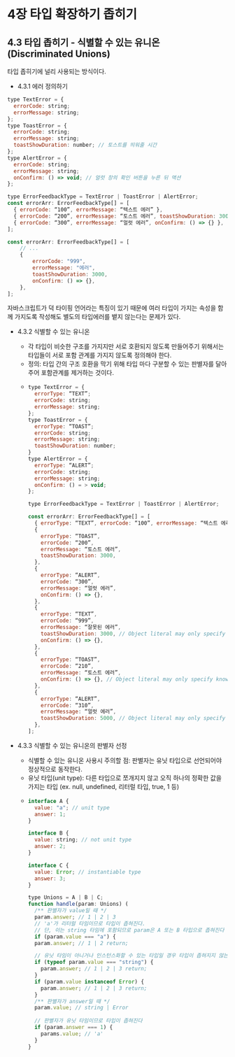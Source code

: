 # 4장 타입 확장하기 좁히기

## 4.3 타입 좁히기 - 식별할 수 있는 유니온 (Discriminated Unions)
타입 좁히기에 널리 사용되는 방식이다.

- 4.3.1 에러 정의하기
```jsx
type TextError = {
  errorCode: string;
  errorMessage: string;
};
type ToastError = {
  errorCode: string;
  errorMessage: string;
  toastShowDuration: number; // 토스트를 띄워줄 시간
};
type AlertError = {
  errorCode: string;
  errorMessage: string;
  onConfirm: () => void; // 얼럿 창의 확인 버튼을 누른 뒤 액션
};

type ErrorFeedbackType = TextError | ToastError | AlertError;
const errorArr: ErrorFeedbackType[] = [
  { errorCode: “100”, errorMessage: “텍스트 에러” },
  { errorCode: “200”, errorMessage: “토스트 에러”, toastShowDuration: 3000 },
  { errorCode: “300”, errorMessage: “얼럿 에러”, onConfirm: () => {} },
];

const errorArr: ErrorFeedbackType[] = [
  	// ...
  	{
    	errorCode: "999",
    	errorMessage: "에러",
    	toastShowDuration: 3000,
    	onConfirm: () => {},
  	},
];
```
자바스크립트가 덕 타이핑 언어라는 특징이 있기 때문에 여러 타입이 가지는 속성을 함께 가지도록 작성해도 별도의 타입에러를 뱉지 않는다는 문제가 있다.

- 4.3.2 식별할 수 있는 유니온
  - 각 타입이 비슷한 구조를 가지지만 서로 호환되지 않도록 만들어주기 위해서는 타입들이 서로 포함 관계를 가지지 않도록 정의해야 한다.
  - 정의: 타입 간의 구조 호환을 막기 위해 타입 마다 구분할 수 있는 판별자를 달아주어 포함관계를 제거하는 것이다.
  - ```jsx
    type TextError = {
      errorType: “TEXT”;
      errorCode: string;
      errorMessage: string;
    };
    type ToastError = {
      errorType: “TOAST”;
      errorCode: string;
      errorMessage: string;
      toastShowDuration: number;
    }
    type AlertError = {
      errorType: “ALERT”;
      errorCode: string;
      errorMessage: string;
      onConfirm: () = > void;
    };

    type ErrorFeedbackType = TextError | ToastError | AlertError;

    const errorArr: ErrorFeedbackType[] = [
      { errorType: “TEXT”, errorCode: “100”, errorMessage: “텍스트 에러” },
      {
        errorType: “TOAST”,
        errorCode: “200”,
        errorMessage: “토스트 에러”,
        toastShowDuration: 3000,
      },
      {
        errorType: “ALERT”,
        errorCode: “300”,
        errorMessage: “얼럿 에러”,
        onConfirm: () => {},
      },
      {
        errorType: “TEXT”,
        errorCode: “999”,
        errorMessage: “잘못된 에러”,
        toastShowDuration: 3000, // Object literal may only specify known properties, and ‘toastShowDuration’ does not exist in type ‘TextError’
        onConfirm: () => {},
      },
      {
        errorType: “TOAST”,
        errorCode: “210”,
        errorMessage: “토스트 에러”,
        onConfirm: () => {}, // Object literal may only specify known properties, and ‘onConfirm’ does not exist in type ‘ToastError’
      },
      {
        errorType: “ALERT”,
        errorCode: “310”,
        errorMessage: “얼럿 에러”,
        toastShowDuration: 5000, // Object literal may only specify known properties, and ‘toastShowDuration’ does not exist in type ‘AlertError’
      },
    ];
    ```

- 4.3.3 식별할 수 있는 유니온의 판별자 선정
  - 식별할 수 있는 유니온 사용시 주의할 점: 판별자는 유닛 타입으로 선언되어야 정상적으로 동작한다.
  - 유닛 타입(unit type): 다른 타입으로 쪼개지지 않고 오직 하나의 정확한 값을 가지는 타입 (ex. null, undefined, 리터럴 타입, true, 1 등)
  - ```jsx
    interface A {
      value: "a"; // unit type 
      answer: 1;
    }
    
    interface B {
      value: string; // not unit type 
      answer: 2;
    }
    
    interface C {
      value: Error; // instantiable type 
      answer: 3;
    }
    
    type Unions = A | B | C;
    function handle(param: Unions) (
      /** 판별자가 value일 때 */
      param.answer; // 1 | 2 | 3
      // 'a'가 리터럴 타임이므로 타입이 좁혀진다.
      // 단, 이는 string 타임에 포함되므로 param은 A 또는 B 타입으로 좁혀진다
      if (param.value === "a") {
      param.answer; // 1 | 2 return;
    
      // 유닛 타임이 아니거나 인스턴스화할 수 있는 타입일 경우 타입이 좁혀지지 않는다 
      if (typeof param.value === "string") {
    	param.answer; // 1 | 2 | 3 return;
      }
      if (param.value instanceof Error) {
        param.answer; // 1 | 2 | 3 return;
      }
      /** 판별자가 answer일 때 */
      param.value; // string | Error
      
      // 판별자가 유닛 타임이므로 타입이 좁혀진다
      if (param.answer === 1) {
        params.value; // 'a'
      }
    }
    ```


